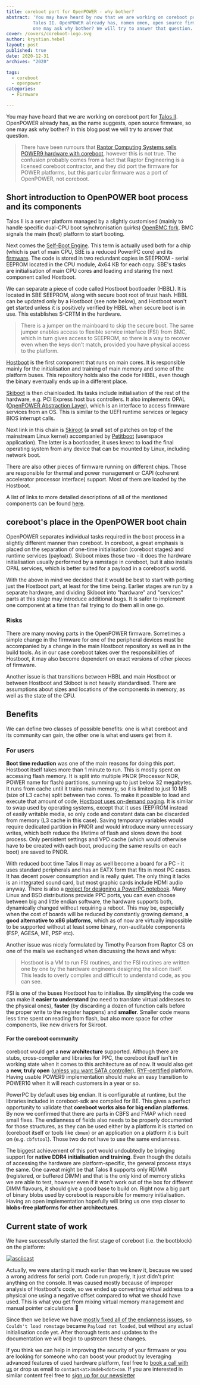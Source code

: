 ```yaml
---
title: coreboot port for OpenPOWER - why bother?
abstract: 'You may have heard by now that we are working on coreboot port for
          Talos II. OpenPOWER already has, nomen omen, open source firmware, so
          one may ask why bother? We will try to answer that question.'
cover: /covers/coreboot-logo.svg
author: krystian.hebel
layout: post
published: true
date: 2020-12-31
archives: "2020"

tags:
  - coreboot
  - openpower
categories:
  - Firmware

---
```


You may have heard that we are working on coreboot port for
[Talos II](https://raptorcs.com/TALOSII/). OpenPOWER already has, as the name
suggests, open source firmware, so one may ask why bother? In this blog post we
will try to answer that question.

> There have been rumours that
> [Raptor Computing Systems sells POWER9 hardware with coreboot](https://web.archive.org/web/20201208010209/https://twitter.com/rozendantz/status/1336113596837720065),
> however this is not true. The confusion probably comes from a fact that Raptor
> Engineering is a licensed coreboot contractor, and they did port the firmware
> for POWER platforms, but this particular firmware was a port of OpenPOWER, not
> coreboot.

## Short introduction to OpenPOWER boot process and its components

Talos II is a server platform managed by a slightly customised (mainly to handle
specific dual-CPU boot synchronisation quirks)
[OpenBMC fork](https://git.raptorcs.com/git/talos-openbmc/). BMC signals the
main (host) platform to start booting.

Next comes the
[Self-Boot Engine](https://wiki.raptorcs.com/wiki/Self-Boot_Engine). This term
is actually used both for a chip (which is part of main CPU, SBE is a reduced
PowerPC core) and its [firmware](https://git.raptorcs.com/git/talos-sbe/). The
code is stored in two redundant copies in SEEPROM - serial EEPROM located in the
CPU module, 4x64 KB for each copy. SBE's tasks are initialisation of main CPU
cores and loading and staring the next component called Hostboot.

We can separate a piece of code called Hostboot bootloader (HBBL). It is located
in SBE SEEPROM, along with secure boot root of trust hash. HBBL can be updated
only by a Hostboot (see note below), and Hostboot won't get started unless it is
positively verified by HBBL when secure boot is in use. This establishes S-CRTM
in the hardware.

> There is a jumper on the mainboard to skip the secure boot. The same jumper
> enables access to flexible service interface (FSI) from BMC, which in turn
> gives access to SEEPROM, so there is a way to recover even when the keys don't
> match, provided you have physical access to the platform.

[Hostboot](https://git.raptorcs.com/git/talos-hostboot/) is the first component
that runs on main cores. It is responsible mainly for the initialisation and
training of main memory and some of the platform buses. This repository holds
also the code for HBBL, even though the binary eventually ends up in a different
place.

[Skiboot](https://git.raptorcs.com/git/talos-skiboot/) is then chainloaded. Its
tasks include initialisation of the rest of the hardware, e.g. PCI Express host
bus controllers. It also implements OPAL
([OpenPOWER Abstraction Layer](https://open-power.github.io/skiboot/doc/opal-spec.html#what-is-opal)),
which is an interface to access firmware services from an OS. This is similar to
the UEFI runtime services or legacy BIOS interrupt calls.

Next link in this chain is [Skiroot](https://github.com/open-power/linux) (a
small set of patches on top of the mainstream Linux kernel) accompanied by
[Petitboot](https://git.raptorcs.com/git/talos-petitboot/) (userspace
application). The latter is a bootloader, it uses kexec to load the final
operating system from any device that can be mounted by Linux, including network
boot.

There are also other pieces of firmware running on different chips. Those are
responsible for thermal and power management or CAPI (coherent accelerator
processor interface) support. Most of them are loaded by the Hostboot.

A list of links to more detailed descriptions of all of the mentioned components
can be found [here](https://wiki.raptorcs.com/wiki/OpenPOWER_Firmware).

## coreboot's place in the OpenPOWER boot chain

OpenPOWER separates individual tasks required in the boot process in a slightly
different manner than coreboot. In coreboot, a great emphasis is placed on the
separation of one-time initialisation (coreboot stages) and runtime services
(payload). Skiboot mixes those two - it does the hardware initialisation usually
performed by a ramstage in coreboot, but it also installs OPAL services, which
is better suited for a payload in a coreboot's world.

With the above in mind we decided that it would be best to start with porting
just the Hostboot part, at least for the time being. Earlier stages are run by a
separate hardware, and dividing Skiboot into "hardware" and "services" parts at
this stage may introduce additional bugs. It is safer to implement one component
at a time than fail trying to do them all in one go.

### Risks

There are many moving parts in the OpenPOWER firmware. Sometimes a simple change
in the firmware for one of the peripheral devices must be accompanied by a
change in the main Hostboot repository as well as in the build tools. As in our
case coreboot takes over the responsibilities of Hostboot, it may also become
dependent on exact versions of other pieces of firmware.

Another issue is that transitions between HBBL and main Hostboot or between
Hostboot and Skiboot is not heavily standardised. There are assumptions about
sizes and locations of the components in memory, as well as the state of the
CPU.

## Benefits

We can define two classes of possible benefits: one is what coreboot and its
community can gain, the other one is what end users get from it.

### For users

**Boot time reduction** was one of the main reasons for doing this port.
Hostboot itself takes more than 1 minute to run. This is mostly spent on
accessing flash memory. It is split into multiple PNOR (Processor NOR, POWER
name for flash) partitions, summing up to just below 32 megabytes. It runs from
cache until it trains main memory, so it is limited to just 10 MB (size of L3
cache) split between two cores. To make it possible to load and execute that
amount of code,
[Hostboot uses on-demand paging](https://youtu.be/fTLsS_QZ8us?t=1559). It is
similar to swap used by operating systems, except that it uses (EEP)ROM instead
of easily writable media, so only code and constant data can be discarded from
memory (L3 cache in this case). Saving temporary variables would require
dedicated partition in PNOR and would introduce many unnecessary writes, which
both reduce the lifetime of flash and slows down the boot process. Only
persistent settings and VPD cache (which would otherwise have to be created with
each boot, producing the same results on each boot) are saved to PNOR.

With reduced boot time Talos II may as well become a board for a PC - it uses
standard peripherals and has an EATX form that fits in most PC cases. It has
decent power consumption and is really quiet. The only thing it lacks is an
integrated sound card, but most graphic cards include HDMI audio anyway. There
is also a
[project for designing a PowerPC notebook](https://www.powerpc-notebook.org/en/).
Many Linux and BSD distributions provide PPC ports, you can even choose between
big and little endian software, the hardware supports both, dynamically changed
without requiring a reboot. This may be, especially when the cost of boards will
be reduced by constantly growing demand, **a good alternative to x86
platforms**, which as of now are virtually impossible to be supported without at
least some binary, non-auditable components (FSP, AGESA, ME, PSP etc).

Another issue was nicely formulated by Timothy Pearson from Raptor CS on one of
the mails we exchanged when discussing the hows and whys:

> Hostboot is a VM to run FSI routines, and the FSI routines are written one by
> one by the hardware engineers designing the silicon itself. This leads to
> overly complex and difficult to understand code, as you can see.

FSI is one of the buses Hostboot has to initialise. By simplifying the code we
can make it **easier to understand** (no need to translate virtual addresses to
the physical ones), **faster** (by discarding a dozen of function calls before
the proper write to the register happens) and **smaller**. Smaller code means
less time spent on reading from flash, but also more space for other components,
like new drivers for Skiroot.

#### For the coreboot community

coreboot would get a **new architecture** supported. Although there are stubs,
cross-compiler and libraries for PPC, the coreboot itself isn't in working state
when it comes to this architecture as of now. It would also get a **new, truly
open**
([unless you want SATA controller](https://wiki.raptorcs.com/wiki/PM8068)),
[RYF-certified](https://www.fsf.org/news/talos-ii-mainboard-and-talos-ii-lite-mainboard-now-fsf-certified-to-respect-your-freedom)
platform. Having usable POWER9 implementation should make an easy transition to
POWER10 when it will reach customers in a year or so.

PowerPC by default uses big endian. It is configurable at runtime, but the
libraries included in coreboot-sdk are compiled for BE. This gives a perfect
opportunity to validate that **coreboot works also for big endian platforms**.
By now we confirmed that there are parts in CBFS and FMAP which need small
fixes. The endianness of fields also needs to be properly documented for those
structures, as they can be used either by a platform it is started on (coreboot
itself or tools like `cbmem`) or an application on a platform it is built on
(e.g. `cbfstool`). Those two do not have to use the same endianness.

The biggest achievement of this port would undoubtedly be bringing support for
**native DDR4 initialisation and training**. Even though the details of
accessing the hardware are platform-specific, the general process stays the
same. One caveat might be that Talos II supports only RDIMM (registered, or
buffered DIMM) and that is the only kind of memory sticks we are able to test,
however even if it won't work out of the box for different DIMM flavours, it
should give a good base to build on. Right now a big part of binary blobs used
by coreboot is responsible for memory initialisation. Having an open
implementation hopefully will bring us one step closer to **blobs-free platforms
for other architectures**.

## Current state of work

We have successfully started the first stage of coreboot (i.e. the bootblock) on
the platform:

[![asciicast](https://asciinema.org/a/JQ1MaBSzGN1L1JcbgTX3G3kt6.svg)](https://asciinema.org/a/JQ1MaBSzGN1L1JcbgTX3G3kt6?speed=1)

Actually, we were starting it much earlier than we knew it, because we used a
wrong address for serial port. Code run properly, it just didn't print anything
on the console. It was caused mostly because of improper analysis of Hostboot's
code, so we ended up converting virtual address to a physical one using a
negative offset compared to what we should have used. This is what you get from
mixing virtual memory management and manual pointer calculations 🙂️

Since then we believe we have
[mostly fixed all of the endianness issues](https://github.com/3mdeb/coreboot/tree/talos_2_support),
so `Couldn't load romstage` became `Payload not loaded`, but without any actual
initialisation code yet. After thorough tests and updates to the documentation
we will begin to upstream these changes.

If you think we can help in improving the security of your firmware or you are
looking for someone who can boost your product by leveraging advanced features
of used hardware platform, feel free to
[book a call with us](https://calendly.com/3mdeb/consulting-remote-meeting) or
drop us email to `contact<at>3mdeb<dot>com`. If you are interested in similar
content feel free to [sign up for our newsletter](https://newsletter.3mdeb.com/subscription/PW6XnCeK6)

